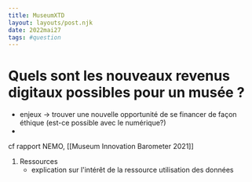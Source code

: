 ```yaml
---
title: MuseumXTD
layout: layouts/post.njk
date: 2022mai27
tags: #question
---
```

# Quels sont les nouveaux revenus digitaux possibles pour un musée ?
- enjeux -> trouver une nouvelle opportunité de se financer de façon éthique (est-ce possible avec le numérique?)
- 

cf rapport NEMO, [[Museum Innovation Barometer 2021]]
1. Ressources
	- explication sur l'intérêt de la ressource
utilisation des données
